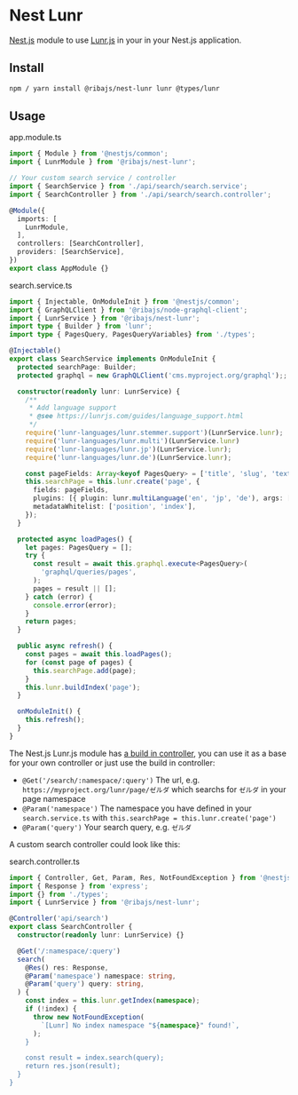 # Nest Lunr

[Nest.js](https://nestjs.com/) module to use [Lunr.js](https://lunrjs.com/) in your in your Nest.js application.

## Install

```sh
npm / yarn install @ribajs/nest-lunr lunr @types/lunr
```

## Usage

app.module.ts

```ts
import { Module } from '@nestjs/common';
import { LunrModule } from '@ribajs/nest-lunr';

// Your custom search service / controller
import { SearchService } from './api/search/search.service';
import { SearchController } from './api/search/search.controller';

@Module({
  imports: [
    LunrModule,
  ],
  controllers: [SearchController],
  providers: [SearchService],
})
export class AppModule {}

```

search.service.ts

```ts
import { Injectable, OnModuleInit } from '@nestjs/common';
import { GraphQLClient } from '@ribajs/node-graphql-client';
import { LunrService } from '@ribajs/nest-lunr';
import type { Builder } from 'lunr';
import type { PagesQuery, PagesQueryVariables} from './types';

@Injectable()
export class SearchService implements OnModuleInit {
  protected searchPage: Builder;
  protected graphql = new GraphQLClient('cms.myproject.org/graphql');;

  constructor(readonly lunr: LunrService) {
    /**
     * Add language support
     * @see https://lunrjs.com/guides/language_support.html
     */
    require('lunr-languages/lunr.stemmer.support')(LunrService.lunr);
    require('lunr-languages/lunr.multi')(LunrService.lunr)
    require('lunr-languages/lunr.jp')(LunrService.lunr);
    require('lunr-languages/lunr.de')(LunrService.lunr);

    const pageFields: Array<keyof PagesQuery> = ['title', 'slug', 'text'];
    this.searchPage = this.lunr.create('page', {
      fields: pageFields,
      plugins: [{ plugin: lunr.multiLanguage('en', 'jp', 'de'), args: [] }],
      metadataWhitelist: ['position', 'index'],
    });
  }

  protected async loadPages() {
    let pages: PagesQuery = [];
    try {
      const result = await this.graphql.execute<PagesQuery>(
        'graphql/queries/pages',
      );
      pages = result || [];
    } catch (error) {
      console.error(error);
    }
    return pages;
  }

  public async refresh() {
    const pages = await this.loadPages();
    for (const page of pages) {
      this.searchPage.add(page);
    }
    this.lunr.buildIndex('page');
  }

  onModuleInit() {
    this.refresh();
  }
}
```

The Nest.js Lunr.js module has [a build in controller](./src/lunr.controller.ts), you can use it as a base for your own controller or just use the build in controller:

* `@Get('/search/:namespace/:query')` The url, e.g. `https://myproject.org/lunr/page/ゼルダ` which searchs for `ゼルダ` in your page namespace
* `@Param('namespace')` The namespace you have defined in your `search.service.ts` with `this.searchPage = this.lunr.create('page')`
* `@Param('query')` Your search query, e.g. `ゼルダ`

A custom search controller could look like this:

search.controller.ts

```ts
import { Controller, Get, Param, Res, NotFoundException } from '@nestjs/common';
import { Response } from 'express';
import {} from './types';
import { LunrService } from '@ribajs/nest-lunr';

@Controller('api/search')
export class SearchController {
  constructor(readonly lunr: LunrService) {}

  @Get('/:namespace/:query')
  search(
    @Res() res: Response,
    @Param('namespace') namespace: string,
    @Param('query') query: string,
  ) {
    const index = this.lunr.getIndex(namespace);
    if (!index) {
      throw new NotFoundException(
        `[Lunr] No index namespace "${namespace}" found!`,
      );
    }

    const result = index.search(query);
    return res.json(result);
  }
}
```